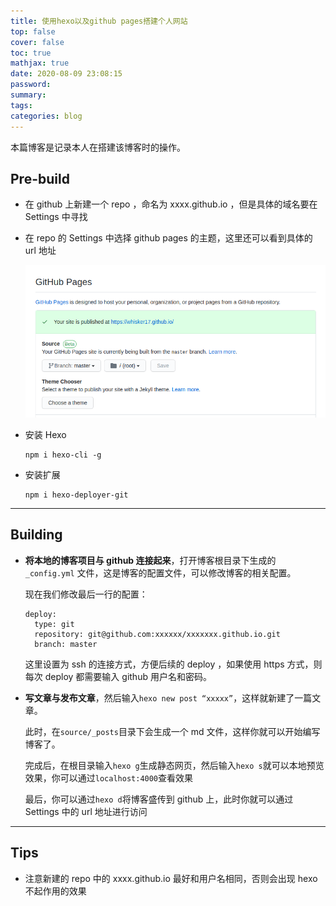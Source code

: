 ```yaml
---
title: 使用hexo以及github pages搭建个人网站
top: false
cover: false
toc: true
mathjax: true
date: 2020-08-09 23:08:15
password:
summary:
tags:
categories: blog
---
```






本篇博客是记录本人在搭建该博客时的操作。

## Pre-build

- 在 github 上新建一个 repo ，命名为 xxxx.github.io ，但是具体的域名要在 Settings 中寻找

- 在 repo 的 Settings 中选择 github pages 的主题，这里还可以看到具体的 url 地址

  ![2020-08-09_23-01](build-blogs/2020-08-09_23-01.png)

  <!--more-->

- 安装 Hexo

  ```
  npm i hexo-cli -g
  ```

- 安装扩展

  ```
  npm i hexo-deployer-git
  ```

------

## Building

- **将本地的博客项目与 github 连接起来**，打开博客根目录下生成的 `_config.yml` 文件，这是博客的配置文件，可以修改博客的相关配置。

  现在我们修改最后一行的配置：

  ```
  deploy:
    type: git
    repository: git@github.com:xxxxxx/xxxxxxx.github.io.git
    branch: master
  ```

  这里设置为 ssh 的连接方式，方便后续的 deploy ，如果使用 https 方式，则每次 deploy 都需要输入 github 用户名和密码。

- **写文章与发布文章**，然后输入`hexo new post “xxxxx”`，这样就新建了一篇文章。

  此时，在`source/_posts`目录下会生成一个 md 文件，这样你就可以开始编写博客了。

  完成后，在根目录输入`hexo g`生成静态网页，然后输入`hexo s`就可以本地预览效果，你可以通过`localhost:4000`查看效果

  最后，你可以通过`hexo d`将博客盛传到 github 上，此时你就可以通过 Settings 中的 url 地址进行访问

  

------

## Tips

* 注意新建的 repo 中的 xxxx.github.io 最好和用户名相同，否则会出现 hexo 不起作用的效果